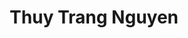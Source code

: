 ---
layout: album_gallery
resource: instagram
title: "Thuy Trang Nguyen"
description: "Instagram albums of Thuy Trang Nguyen</br>. Username: chin_19022"
active: gallery
images:
- image_path: /chin_19022/-1/20230825_175654_370896710_18097766014347304_467197456136974870_n.jpg
  gallery-folder: /gallery/chin_19022/-1/
  gallery-name: -1
  gallery-date: April 2025
- image_path: /chin_19022/-2/20240215_200540_426443774_18118597582347304_739098503520892011_n.jpg
  gallery-folder: /gallery/chin_19022/-2/
  gallery-name: -2
  gallery-date: April 2025
- image_path: /chin_19022/-3/20240210_132258_427024510_18118061956347304_6036480171830429220_n.jpg
  gallery-folder: /gallery/chin_19022/-3/
  gallery-name: -3
  gallery-date: April 2025
- image_path: /chin_19022/0/20220725_164200_295262417_399128078877409_4195616797916746639_n.jpg
  gallery-folder: /gallery/chin_19022/0/
  gallery-name: 0
  gallery-date: April 2025
- image_path: /chin_19022/1/20240124_163413_421952704_18116332402347304_2196876668155909167_n.jpg
  gallery-folder: /gallery/chin_19022/1/
  gallery-name: 1
  gallery-date: April 2025
- image_path: /chin_19022/12/20240108_212543_418489071_18114643447347304_3057360645396583023_n.jpg
  gallery-folder: /gallery/chin_19022/12/
  gallery-name: 12
  gallery-date: April 2025
- image_path: /chin_19022/13/20240506_182643_441875738_18126585769347304_8155896353179433293_n.jpg
  gallery-folder: /gallery/chin_19022/13/
  gallery-name: 13
  gallery-date: April 2025
- image_path: /chin_19022/14/20240922_172611_461042760_18141042376347304_3321758463372172828_n.jpg
  gallery-folder: /gallery/chin_19022/14/
  gallery-name: 14
  gallery-date: April 2025
- image_path: /chin_19022/15/20250110_140846_472989043_582545161251702_184475902772883375_n.jpg
  gallery-folder: /gallery/chin_19022/15/
  gallery-name: 15
  gallery-date: April 2025
- image_path: /chin_19022/16/20241221_200354_470902731_18150485383347304_2583905253303549918_n.jpg
  gallery-folder: /gallery/chin_19022/16/
  gallery-name: 16
  gallery-date: April 2025
- image_path: /chin_19022/19/20230902_190636_373715860_18098781271347304_3002485440567001585_n.jpg
  gallery-folder: /gallery/chin_19022/19/
  gallery-name: 19
  gallery-date: April 2025
- image_path: /chin_19022/2/20240526_113437_445569547_18128633728347304_7689269017900333019_n.jpg
  gallery-folder: /gallery/chin_19022/2/
  gallery-name: 2
  gallery-date: April 2025
- image_path: /chin_19022/3/20230503_173450_344801815_738811641360723_3658340389840145372_n.jpg
  gallery-folder: /gallery/chin_19022/3/
  gallery-name: 3
  gallery-date: April 2025
- image_path: /chin_19022/4/20250104_163135_472432520_18151997104347304_2364923596087276987_n.jpg
  gallery-folder: /gallery/chin_19022/4/
  gallery-name: 4
  gallery-date: April 2025
- image_path: /chin_19022/5/20240622_123818_448917398_18131414479347304_4663461995239918772_n.jpg
  gallery-folder: /gallery/chin_19022/5/
  gallery-name: 5
  gallery-date: April 2025
- image_path: /chin_19022/6/20230526_174250_349164453_1396843877776395_6797521892639642636_n.jpg
  gallery-folder: /gallery/chin_19022/6/
  gallery-name: 6
  gallery-date: April 2025
- image_path: /chin_19022/7/20240720_193359_452143482_18134363050347304_2730486967464310483_n.jpg
  gallery-folder: /gallery/chin_19022/7/
  gallery-name: 7
  gallery-date: April 2025
- image_path: /chin_19022/8/20231026_201922_395947744_18105569092347304_4533431960749223394_n.jpg
  gallery-folder: /gallery/chin_19022/8/
  gallery-name: 8
  gallery-date: April 2025
- image_path: /chin_19022/9/20230622_231505_355385876_3640883016194379_2130985855010114703_n.jpg
  gallery-folder: /gallery/chin_19022/9/
  gallery-name: 9
  gallery-date: April 2025
---